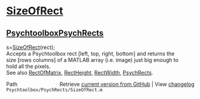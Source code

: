 # [SizeOfRect](SizeOfRect)
## [Psychtoolbox](Psychtoolbox)[PsychRects](PsychRects)

s=[SizeOfRect](SizeOfRect)(rect);  
Accepts a Psychtoolbox rect [left, top, right, bottom] and returns the  
size [rows columns] of a MATLAB array (i.e. image) just big enough to  
hold all the pixels.  
See also [RectOfMatrix](RectOfMatrix), [RectHeight](RectHeight), [RectWidth](RectWidth), [PsychRects](PsychRects).  




<div class="code_header" style="text-align:right;">
  <span style="float:left;">Path&nbsp;&nbsp;</span> <span class="counter">Retrieve <a href=
  "https://raw.github.com/Psychtoolbox-3/Psychtoolbox-3/beta/Psychtoolbox/PsychRects/SizeOfRect.m">current version from GitHub</a> | View <a href=
  "https://github.com/Psychtoolbox-3/Psychtoolbox-3/commits/beta/Psychtoolbox/PsychRects/SizeOfRect.m">changelog</a></span>
</div>
<div class="code">
  <code>Psychtoolbox/PsychRects/SizeOfRect.m</code>
</div>

